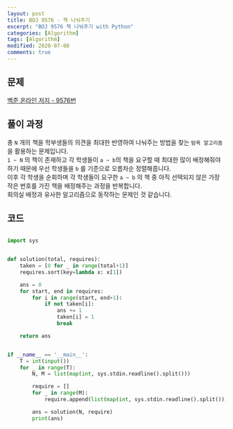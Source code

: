 ```yaml
---
layout: post
title: BOJ 9576 - 책 나눠주기
excerpt: "BOJ 9576 책 나눠주기 with Python"
categories: [Algorithm]
tags: [Algorithm]
modified: 2020-07-08
comments: true
---
```


## 문제
[백준 온라인 저지 - 9576번](https://www.acmicpc.net/problem/9576)

## 풀이 과정
총 `N` 개의 책을 학부생들의 의견을 최대한 반영하여 나눠주는 방법을 찾는 `탐욕 알고리즘` 을 활용하는 문제입니다. <br>
`1 ~ N` 의 책이 존재하고 각 학생들이 `a ~ b`의 책을 요구할 때 최대한 많이 배정해줘야 하기 때문에 우선 학생들을 `b` 를 기준으로 오름차순 정렬해줍니다. <br>
이후 각 학생을 순회하며 각 학생들이 요구한 `a ~ b` 의 책 중 아직 선택되지 않은 가장 작은 번호를 가진 책을 배정해주는 과정을 반복합니다. <br>
회의실 배정과 유사한 알고리즘으로 동작하는 문제인 것 같습니다. <br> 

## 코드

~~~ python

import sys


def solution(total, requires):
    taken = [0 for _ in range(total+1)]
    requires.sort(key=lambda x: x[1])

    ans = 0
    for start, end in requires:
        for i in range(start, end+1):
            if not taken[i]:
                ans += 1
                taken[i] = 1
                break

    return ans


if __name__ == '__main__':
    T = int(input())
    for _ in range(T):
        N, M = list(map(int, sys.stdin.readline().split()))

        require = []
        for _ in range(M):
            require.append(list(map(int, sys.stdin.readline().split())))

        ans = solution(N, require)
        print(ans)

~~~